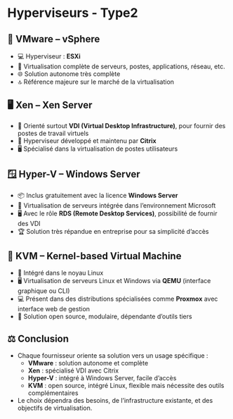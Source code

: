 # Hyperviseurs - Type2

## **🏢 VMware – vSphere**
- 💻 Hyperviseur : **ESXi**
- 🔄 Virtualisation complète de serveurs, postes, applications, réseau, etc.
- 🌐 Solution autonome très complète
- 🔝 Référence majeure sur le marché de la virtualisation


## **🖥️ Xen – Xen Server**

- 🎯 Orienté surtout **VDI (Virtual Desktop Infrastructure)**, pour fournir des postes de travail virtuels
- 🏢 Hyperviseur développé et maintenu par **Citrix**
- 🖥️ Spécialisé dans la virtualisation de postes utilisateurs

## **🪟 Hyper-V – Windows Server**

- 📦 Inclus gratuitement avec la licence **Windows Server**
- 🔄 Virtualisation de serveurs intégrée dans l’environnement Microsoft
- 🖥️ Avec le rôle **RDS (Remote Desktop Services)**, possibilité de fournir des VDI
- 🏆 Solution très répandue en entreprise pour sa simplicité d’accès

## **🐧 KVM – Kernel-based Virtual Machine**

- 🌱 Intégré dans le noyau Linux
- 🖥️ Virtualisation de serveurs Linux et Windows via **QEMU** (interface graphique ou CLI)
- 💻 Présent dans des distributions spécialisées comme **Proxmox** avec interface web de gestion
- 🔧 Solution open source, modulaire, dépendante d’outils tiers



## **⚖️ Conclusion**

- Chaque fournisseur oriente sa solution vers un usage spécifique :
  - **VMware** : solution autonome et complète
  - **Xen** : spécialisé VDI avec Citrix
  - **Hyper-V** : intégré à Windows Server, facile d’accès
  - **KVM** : open source, intégré Linux, flexible mais nécessite des outils complémentaires
- Le choix dépendra des besoins, de l’infrastructure existante, et des objectifs de virtualisation.

